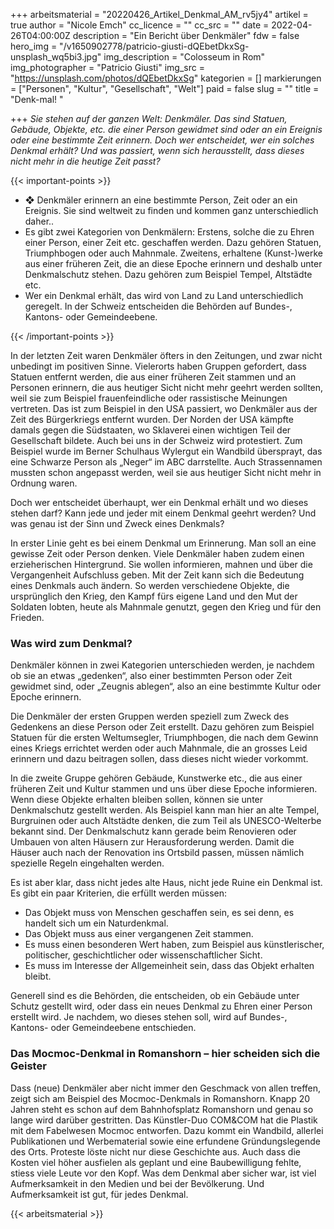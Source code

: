 +++
arbeitsmaterial = "20220426_Artikel_Denkmal_AM_rv5jy4"
artikel = true
author = "Nicole Emch"
cc_licence = ""
cc_src = ""
date = 2022-04-26T04:00:00Z
description = "Ein Bericht über Denkmäler"
fdw = false
hero_img = "/v1650902778/patricio-giusti-dQEbetDkxSg-unsplash_wq5bi3.jpg"
img_description = "Colosseum in Rom"
img_photographer = "Patricio Giusti"
img_src = "https://unsplash.com/photos/dQEbetDkxSg"
kategorien = []
markierungen = ["Personen", "Kultur", "Gesellschaft", "Welt"]
paid = false
slug = ""
title = "Denk-mal! "

+++
_Sie stehen auf der ganzen Welt: Denkmäler. Das sind Statuen, Gebäude, Objekte, etc. die einer Person gewidmet sind oder an ein Ereignis oder eine bestimmte Zeit erinnern. Doch wer entscheidet, wer ein solches Denkmal erhält? Und was passiert, wenn sich herausstellt, dass dieses nicht mehr in die heutige Zeit passt?_

{{< important-points >}} 



<ul>

<li>❖ Denkmäler erinnern an eine bestimmte Person, Zeit oder an ein Ereignis. Sie sind weltweit zu finden und kommen ganz unterschiedlich daher..</li>

<li>Es gibt zwei Kategorien von Denkmälern: Erstens, solche die zu Ehren einer Person, einer Zeit etc. geschaffen werden. Dazu gehören Statuen, Triumphbogen oder auch Mahnmale. Zweitens, erhaltene (Kunst-)werke aus einer früheren Zeit, die an diese Epoche erinnern und deshalb unter Denkmalschutz stehen. Dazu gehören zum Beispiel Tempel, Altstädte etc.</li>

<li>Wer ein Denkmal erhält, das wird von Land zu Land unterschiedlich geregelt. In der Schweiz entscheiden die Behörden auf Bundes-, Kantons- oder Gemeindeebene.</li>

</ul> {{< /important-points >}}

In der letzten Zeit waren Denkmäler öfters in den Zeitungen, und zwar nicht unbedingt im positiven Sinne. Vielerorts haben Gruppen gefordert, dass Statuen entfernt werden, die aus einer früheren Zeit stammen und an Personen erinnern, die aus heutiger Sicht nicht mehr geehrt werden sollten, weil sie zum Beispiel frauenfeindliche oder rassistische Meinungen vertreten. Das ist zum Beispiel in den USA passiert, wo Denkmäler aus der Zeit des Bürgerkriegs entfernt wurden. Der Norden der USA kämpfte damals gegen die Südstaaten, wo Sklaverei einen wichtigen Teil der Gesellschaft bildete. Auch bei uns in der Schweiz wird protestiert. Zum Beispiel wurde im Berner Schulhaus Wylergut ein Wandbild übersprayt, das eine Schwarze Person als „Neger“ im ABC darrstellte. Auch Strassennamen mussten schon angepasst werden, weil sie aus heutiger Sicht nicht mehr in Ordnung waren.

Doch wer entscheidet überhaupt, wer ein Denkmal erhält und wo dieses stehen darf? Kann jede und jeder mit einem Denkmal geehrt werden? Und was genau ist der Sinn und Zweck eines Denkmals?

In erster Linie geht es bei einem Denkmal um Erinnerung. Man soll an eine gewisse Zeit oder Person denken. Viele Denkmäler haben zudem einen erzieherischen Hintergrund. Sie wollen informieren, mahnen und über die Vergangenheit Aufschluss geben. Mit der Zeit kann sich die Bedeutung eines Denkmals auch ändern. So werden verschiedene Objekte, die ursprünglich den Krieg, den Kampf fürs eigene Land und den Mut der Soldaten lobten, heute als Mahnmale genutzt, gegen den Krieg und für den Frieden.

### Was wird zum Denkmal?

Denkmäler können in zwei Kategorien unterschieden werden, je nachdem ob sie an etwas „gedenken“, also einer bestimmten Person oder Zeit gewidmet sind, oder „Zeugnis ablegen“, also an eine bestimmte Kultur oder Epoche erinnern.

Die Denkmäler der ersten Gruppen werden speziell zum Zweck des Gedenkens an diese Person oder Zeit erstellt. Dazu gehören zum Beispiel Statuen für die ersten Weltumsegler, Triumphbogen, die nach dem Gewinn eines Kriegs errichtet werden oder auch Mahnmale, die an grosses Leid erinnern und dazu beitragen sollen, dass dieses nicht wieder vorkommt.

In die zweite Gruppe gehören Gebäude, Kunstwerke etc., die aus einer früheren Zeit und Kultur stammen und uns über diese Epoche informieren. Wenn diese Objekte erhalten bleiben sollen, können sie unter Denkmalschutz gestellt werden. Als Beispiel kann man hier an alte Tempel, Burgruinen oder auch Altstädte denken, die zum Teil als UNESCO-Welterbe bekannt sind. Der Denkmalschutz kann gerade beim Renovieren oder Umbauen von alten Häusern zur Herausforderung werden. Damit die Häuser auch nach der Renovation ins Ortsbild passen, müssen nämlich spezielle Regeln eingehalten werden.

Es ist aber klar, dass nicht jedes alte Haus, nicht jede Ruine ein Denkmal ist. Es gibt ein paar Kriterien, die erfüllt werden müssen:

* Das Objekt muss von Menschen geschaffen sein, es sei denn, es handelt sich um ein Naturdenkmal.
* Das Objekt muss aus einer vergangenen Zeit stammen.
* Es muss einen besonderen Wert haben, zum Beispiel aus künstlerischer, politischer, geschichtlicher oder wissenschaftlicher Sicht.
* Es muss im Interesse der Allgemeinheit sein, dass das Objekt erhalten bleibt.

Generell sind es die Behörden, die entscheiden, ob ein Gebäude unter Schutz gestellt wird, oder dass ein neues Denkmal zu Ehren einer Person erstellt wird. Je nachdem, wo dieses stehen soll, wird auf Bundes-, Kantons- oder Gemeindeebene entschieden.

### Das Mocmoc-Denkmal in Romanshorn – hier scheiden sich die Geister

Dass (neue) Denkmäler aber nicht immer den Geschmack von allen treffen, zeigt sich am Beispiel des Mocmoc-Denkmals in Romanshorn. Knapp 20 Jahren steht es schon auf dem Bahnhofsplatz Romanshorn und genau so lange wird darüber gestritten. Das Künstler-Duo COM&COM hat die Plastik mit dem Fabelwesen Mocmoc entworfen. Dazu kommt ein Wandbild, allerlei Publikationen und Werbematerial sowie eine erfundene Gründungslegende des Orts. Proteste löste nicht nur diese Geschichte aus. Auch dass die Kosten viel höher ausfielen als geplant und eine Baubewilligung fehlte, stiess viele Leute vor den Kopf. Was dem Denkmal aber sicher war, ist viel Aufmerksamkeit in den Medien und bei der Bevölkerung. Und Aufmerksamkeit ist gut, für jedes Denkmal.

{{< arbeitsmaterial >}}
